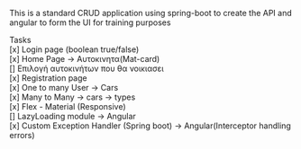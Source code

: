 This is a standard CRUD application using spring-boot to create the API and angular to form the UI
for training purposes

Tasks  
[x] Login page (boolean true/false)  
[x] Home Page -> Αυτοκινητα(Mat-card)  
[] Επιλογή αυτοκινήτων που θα νοικιασει  
[x] Registration page  
[x] One to many User -> Cars  
[x] Many to Many -> cars -> types  
[x] Flex - Material (Responsive)  
[] LazyLoading module -> Angular  
[x] Custom Exception Handler (Spring boot) -> Angular(Interceptor handling errors)  
